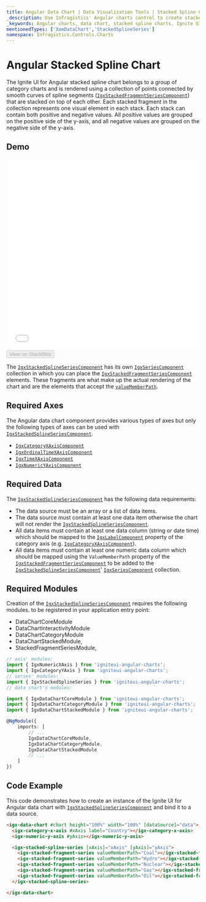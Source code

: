 ```yaml
---
title: Angular Data Chart | Data Visualization Tools | Stacked Spline Chart | Data Binding | Infragistics
_description: Use Infragistics' Angular charts control to create stacked spline charts. Learn about our Ignite UI for Angular graph types!
_keywords: Angular charts, data chart, stacked spline charts, Ignite UI for Angular, Infragistics
mentionedTypes: ['XamDataChart','StackedSplineSeries']
namespace: Infragistics.Controls.Charts
---
```


# Angular Stacked Spline Chart

The Ignite UI for Angular stacked spline chart belongs to a group of category charts and is rendered using a collection of points connected by smooth curves of spline segments ([`IgxStackedFragmentSeriesComponent`]({environment:dvApiBaseUrl}/products/ignite-ui-angular/api/docs/typescript/latest/classes/igxstackedfragmentseriescomponent.html)) that are stacked on top of each other. Each stacked fragment in the collection represents one visual element in each stack. Each stack can contain both positive and negative values. All positive values are grouped on the positive side of the y-axis, and all negative values are grouped on the negative side of the y-axis.

## Demo

<div class="sample-container loading" style="height: 500px">
    <iframe id="data-chart-overview-iframe" src='{environment:dvDemosBaseUrl}/charts/data-chart-type-stacked-spline-series' width="100%" height="100%" seamless frameBorder="0" onload="onXPlatSampleIframeContentLoaded(this);"></iframe>
</div>
<div>
    <button data-localize="stackblitz" disabled class="stackblitz-btn" data-iframe-id="data-chart-overview-iframe" data-demos-base-url="{environment:dvDemosBaseUrl}">View on StackBlitz
    </button>


</div>

<div class="divider--half"></div>

The [`IgxStackedSplineSeriesComponent`]({environment:dvApiBaseUrl}/products/ignite-ui-angular/api/docs/typescript/latest/classes/igxstackedsplineseriescomponent.html) has its own [`IgxSeriesComponent`]({environment:dvApiBaseUrl}/products/ignite-ui-angular/api/docs/typescript/latest/classes/igxseriescomponent.html) collection in which you can place the [`IgxStackedFragmentSeriesComponent`]({environment:dvApiBaseUrl}/products/ignite-ui-angular/api/docs/typescript/latest/classes/igxstackedfragmentseriescomponent.html) elements. These fragments are what make up the actual rendering of the chart and are the elements that accept the [`valueMemberPath`]({environment:dvApiBaseUrl}/products/ignite-ui-angular/api/docs/typescript/latest/classes/igxstackedfragmentseriescomponent.html#valuememberpath).

## Required Axes

The Angular data chart component provides various types of axes but only the following types of axes can be used with [`IgxStackedSplineSeriesComponent`]({environment:dvApiBaseUrl}/products/ignite-ui-angular/api/docs/typescript/latest/classes/igxstackedsplineseriescomponent.html).

-   [`IgxCategoryXAxisComponent`]({environment:dvApiBaseUrl}/products/ignite-ui-angular/api/docs/typescript/latest/classes/igxcategoryxaxiscomponent.html)
-   [`IgxOrdinalTimeXAxisComponent`]({environment:dvApiBaseUrl}/products/ignite-ui-angular/api/docs/typescript/latest/classes/igxordinaltimexaxiscomponent.html)
-   [`IgxTimeXAxisComponent`]({environment:dvApiBaseUrl}/products/ignite-ui-angular/api/docs/typescript/latest/classes/igxtimexaxiscomponent.html)
-   [`IgxNumericYAxisComponent`]({environment:dvApiBaseUrl}/products/ignite-ui-angular/api/docs/typescript/latest/classes/igxnumericyaxiscomponent.html)

## Required Data

The [`IgxStackedSplineSeriesComponent`]({environment:dvApiBaseUrl}/products/ignite-ui-angular/api/docs/typescript/latest/classes/igxstackedsplineseriescomponent.html) has the following data requirements:

-   The data source must be an array or a list of data items.
-   The data source must contain at least one data item otherwise the chart will not render the [`IgxStackedSplineSeriesComponent`]({environment:dvApiBaseUrl}/products/ignite-ui-angular/api/docs/typescript/latest/classes/igxstackedsplineseriescomponent.html).
-   All data items must contain at least one data column (string or date time) which should be mapped to the [`IgxLabelComponent`]({environment:dvApiBaseUrl}/products/ignite-ui-angular/api/docs/typescript/latest/classes/igxlabelcomponent.html) property of the category axis (e.g. [`IgxCategoryXAxisComponent`]({environment:dvApiBaseUrl}/products/ignite-ui-angular/api/docs/typescript/latest/classes/igxcategoryxaxiscomponent.html)).
-   All data items must contain at least one numeric data column which should be mapped using the `ValueMemberPath` property of the [`IgxStackedFragmentSeriesComponent`]({environment:dvApiBaseUrl}/products/ignite-ui-angular/api/docs/typescript/latest/classes/igxstackedfragmentseriescomponent.html) to be added to the [`IgxStackedSplineSeriesComponent`]({environment:dvApiBaseUrl}/products/ignite-ui-angular/api/docs/typescript/latest/classes/igxstackedsplineseriescomponent.html)' [`IgxSeriesComponent`]({environment:dvApiBaseUrl}/products/ignite-ui-angular/api/docs/typescript/latest/classes/igxseriescomponent.html) collection.

## Required Modules

Creation of the [`IgxStackedSplineSeriesComponent`]({environment:dvApiBaseUrl}/products/ignite-ui-angular/api/docs/typescript/latest/classes/igxstackedsplineseriescomponent.html) requires the following modules<!-- Angular, React, WebComponents -->.<!-- end: Angular, React, WebComponents --><!-- Blazor --> to be registered in your application entry point:

-   DataChartCoreModule        
-   DataChartInteractivityModule
-   DataChartCategoryModule
-   DataChartStackedModule,
-   StackedFragmentSeriesModule,
    <!-- end: Blazor -->

```ts
// axis' modules:
import { IgxNumericXAxis } from 'igniteui-angular-charts';
import { IgxCategoryYAxis } from 'igniteui-angular-charts';
// series' modules:
import { IgxStackedSplineSeries } from 'igniteui-angular-charts';
// data chart's modules:

import { IgxDataChartCoreModule } from 'igniteui-angular-charts';
import { IgxDataChartCategoryModule } from 'igniteui-angular-charts';
import { IgxDataChartStackedModule } from 'igniteui-angular-charts';

@NgModule({
    imports: [
        // ...
        IgxDataChartCoreModule,
        IgxDataChartCategoryModule,
        IgxDataChartStackedModule
        // ...
    ]
})
```

## Code Example

This code demonstrates how to create an instance of the Ignite UI for Angular data chart with [`IgxStackedSplineSeriesComponent`]({environment:dvApiBaseUrl}/products/ignite-ui-angular/api/docs/typescript/latest/classes/igxstackedsplineseriescomponent.html) and bind it to a data source.

```html
<igx-data-chart #chart height="100%" width="100%" [dataSource]="data">
  <igx-category-x-axis #xAxis label="Country"></igx-category-x-axis>
  <igx-numeric-y-axis #yAxis></igx-numeric-y-axis>

  <igx-stacked-spline-series [xAxis]="xAxis" [yAxis]="yAxis">
    <igx-stacked-fragment-series valueMemberPath="Coal"></igx-stacked-fragment-series>
    <igx-stacked-fragment-series valueMemberPath="Hydro"></igx-stacked-fragment-series>
    <igx-stacked-fragment-series valueMemberPath="Nuclear"></igx-stacked-fragment-series>
    <igx-stacked-fragment-series valueMemberPath="Gas"></igx-stacked-fragment-series>
    <igx-stacked-fragment-series valueMemberPath="Oil"></igx-stacked-fragment-series>
  </igx-stacked-spline-series>

</igx-data-chart>
```
